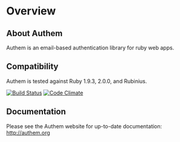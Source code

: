 # Overview

## About Authem

Authem is an email-based authentication library for ruby web apps.

## Compatibility

Authem is tested against Ruby 1.9.3, 2.0.0, and Rubinius.

[![Build Status](https://secure.travis-ci.org/paulelliott/authem.png)](http://travis-ci.org/paulelliott/authem)
[![Code Climate](https://codeclimate.com/github/paulelliott/authem.png)](https://codeclimate.com/github/paulelliott/authem)

## Documentation

Please see the Authem website for up-to-date documentation: http://authem.org
